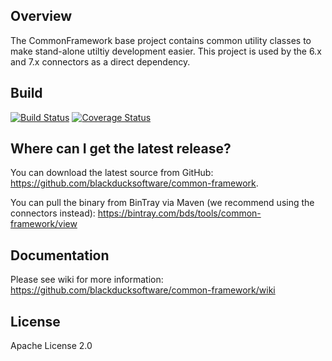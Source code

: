 ## Overview ##
The CommonFramework base project contains common utility classes to make stand-alone utiltiy development easier.  This project is used by the 6.x and 7.x connectors as a direct dependency.

## Build ##

[![Build Status](https://travis-ci.org/blackducksoftware/common-framework.svg?branch=master)](https://travis-ci.org/blackducksoftware/common-framework)
[![Coverage Status](https://coveralls.io/repos/github/blackducksoftware/common-framework/badge.svg?branch=master)](https://coveralls.io/github/blackducksoftware/commons-framework?branch=master)

## Where can I get the latest release? ##
You can download the latest source from GitHub: https://github.com/blackducksoftware/common-framework. 

You can pull the binary from BinTray via Maven (we recommend using the connectors instead): https://bintray.com/bds/tools/common-framework/view

## Documentation ##

Please see wiki for more information: https://github.com/blackducksoftware/common-framework/wiki

## License ##
Apache License 2.0
